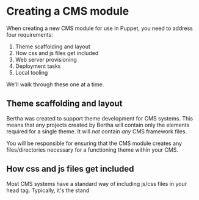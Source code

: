 # Creating a CMS module

When creating a new CMS module for use in Puppet, you need to address four requirements:

1. Theme scaffolding and layout
2. How css and js files get included
3. Web server provisioning
4. Deployment tasks
5. Local tooling

We'll walk through these one at a time.

## Theme scaffolding and layout

Bertha was created to support theme development for CMS systems. This means that any projects created by Bertha will contain only the elements required for a single theme. It will _not_ contain _any_ CMS framework files.

You will be responsible for ensuring that the CMS module creates any files/directories necessary for a functioning theme within your CMS.

## How css and js files get included

Most CMS systems have a standard way of including js/css files in your head tag. Typically, it's the stand <script> or <style> tags with a CMS-specific way of pathing to the theme.

## Web server provisioning

Bertha projects use a local VM for a development environment. The Bertha Core supplies a Vagrantfile for you project that will manage your local VM. However, your CMS module needs to know what to put on the VM and how to provision it.

Tasks typically include installing a web server (such as Apache), a database and the CMS framework.

## Deployment tasks

Each CMS requires a different approach to deploying/installing your theme and managing the upload content and data. Here you will support 1 or more builders by implementing a build script that handles these deploy tasks.

## Local tooling

If your CMS deploy tasks require certain binaries or tools to be present, this is where you ensure they're installed. For example, the WordPress CMS module requires that the `mysqldump` tool be installed on your system.

